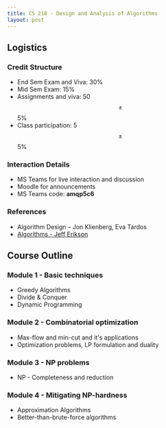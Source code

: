 ```yaml
---
title: CS 218 - Design and Analysis of Algorithms
layout: post
---
```


## Logistics

### Credit Structure

- End Sem Exam and Viva: 30%
- Mid Sem Exam: 15%
- Assignments and viva: 50 $$\pm$$ 5%
- Class participation: 5 $$\pm$$ 5%

### Interaction Details

- MS Teams for live interaction and discussion
- Moodle for announcements
- MS Teams code: **amqp5c6**

### References

- Algorithm Design – Jon Klienberg, Eva Tardos
- <a href="http://jeffe.cs.illinois.edu/teaching/algorithms/#book" target="_blank">Algorithms - Jeff Erikson</a>

## Course Outline

### Module 1 - Basic techniques

- Greedy Algorithms
- Divide & Conquer
- Dynamic Programming

### Module 2 - Combinatorial optimization

- Max-flow and min-cut and it's applications
- Optimization problems, LP formulation and duality

### Module 3 - NP problems

- NP - Completeness and reduction

### Module 4 - Mitigating NP-hardness

- Approximation Algorithms
- Better-than-brute-force algorithms

